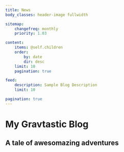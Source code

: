 ```yaml
---
title: News
body_classes: header-image fullwidth

sitemap:
    changefreq: monthly
    priority: 1.03

content:
    items: @self.children
    order:
        by: date
        dir: desc
    limit: 10
    pagination: true

feed:
    description: Sample Blog Description
    limit: 10

pagination: true
---
```


# My Gravtastic Blog
## A tale of **awesomazing** adventures
